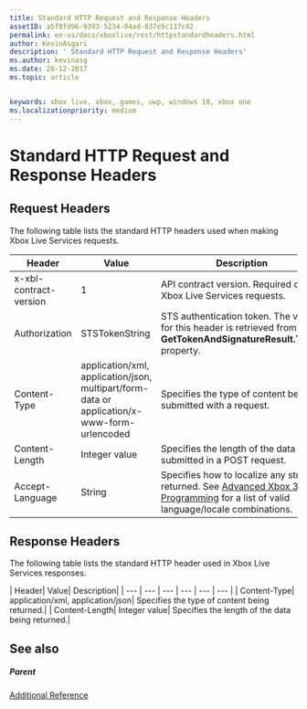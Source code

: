 ```yaml
---
title: Standard HTTP Request and Response Headers
assetID: a5f8fd96-9393-5234-04ad-837e5c117c92
permalink: en-us/docs/xboxlive/rest/httpstandardheaders.html
author: KevinAsgari
description: ' Standard HTTP Request and Response Headers'
ms.author: kevinasg
ms.date: 20-12-2017
ms.topic: article


keywords: xbox live, xbox, games, uwp, windows 10, xbox one
ms.localizationpriority: medium
---
```



# Standard HTTP Request and Response Headers
 
<a id="ID4ES"></a>

 
## Request Headers
 
The following table lists the standard HTTP headers used when making Xbox Live Services requests.
 
| Header| Value| Description| 
| --- | --- | --- | 
| x-xbl-contract-version| 1| API contract version. Required on all Xbox Live Services requests.| 
| Authorization| STSTokenString| STS authentication token. The value for this header is retrieved from the <b>GetTokenAndSignatureResult.Token</b> property. | 
| Content-Type| application/xml, application/json, multipart/form-data or application/x-www-form-urlencoded| Specifies the type of content being submitted with a request.| 
| Content-Length| Integer value| Specifies the length of the data being submitted in a POST request.| 
| Accept-Language | String| Specifies how to localize any strings returned. See <a href="http://msdn.microsoft.com/en-us/library/bb975829.aspx">Advanced Xbox 360 Programming</a> for a list of valid language/locale combinations.| 
  
<a id="ID4E6C"></a>

 
## Response Headers
 
The following table lists the standard HTTP header used in Xbox Live Services responses.
 
| Header| Value| Description| 
| --- | --- | --- | --- | --- | --- | 
| Content-Type| application/xml, application/json| Specifies the type of content being returned.| 
| Content-Length| Integer value| Specifies the length of the data being returned.| 
  
<a id="ID4EEE"></a>

 
## See also
 
<a id="ID4EGE"></a>

 
##### Parent  

[Additional Reference](atoc-xboxlivews-reference-additional.md)

   